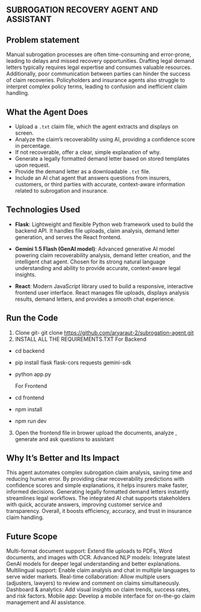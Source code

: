 ## SUBROGATION RECOVERY AGENT AND ASSISTANT

## Problem statement 
Manual subrogation processes are often time-consuming and error-prone, leading to delays and missed recovery opportunities. Drafting legal demand letters typically requires legal expertise and consumes valuable resources. Additionally, poor communication between parties can hinder the success of claim recoveries. Policyholders and insurance agents also struggle to interpret complex policy terms, leading to confusion and inefficient claim handling.

## What the Agent Does

- Upload a `.txt` claim file, which the agent extracts and displays on screen.  
- Analyze the claim’s recoverability using AI, providing a confidence score in percentage.  
- If not recoverable, offer a clear, simple explanation of why.  
- Generate a legally formatted demand letter based on stored templates upon request.  
- Provide the demand letter as a downloadable `.txt` file.  
- Include an AI chat agent that answers questions from insurers, customers, or third parties with accurate, context-aware information related to subrogation and insurance.

## Technologies Used

- **Flask**: Lightweight and flexible Python web framework used to build the backend API. It handles file uploads, claim analysis, demand letter generation, and serves the React frontend.

- **Gemini 1.5 Flash (GenAI model)**: Advanced generative AI model powering claim recoverability analysis, demand letter creation, and the intelligent chat agent. Chosen for its strong natural language understanding and ability to provide accurate, context-aware legal insights.

- **React**: Modern JavaScript library used to build a responsive, interactive frontend user interface. React manages file uploads, displays analysis results, demand letters, and provides a smooth chat experience.

## Run the Code

1. Clone git- git clone https://github.com/aryaraut-2/subrogation-agent.git
2.  INSTALL ALL THE REQUIREMENTS.TXT
   For Backend
- cd backend
- pip install flask flask-cors requests gemini-sdk
- python app.py

  For Frontend
- cd frontend
- npm install
- npm run dev
3. Open the frontend file in brower 
upload the documents, analyze , generate and ask questions to assistant

## Why It’s Better and Its Impact

This agent automates complex subrogation claim analysis, saving time and reducing human error. By providing clear recoverability predictions with confidence scores and simple explanations, it helps insurers make faster, informed decisions. Generating legally formatted demand letters instantly streamlines legal workflows. The integrated AI chat supports stakeholders with quick, accurate answers, improving customer service and transparency. Overall, it boosts efficiency, accuracy, and trust in insurance claim handling.

## Future Scope

Multi-format document support: Extend file uploads to PDFs, Word documents, and images with OCR.
Advanced NLP models: Integrate latest GenAI models for deeper legal understanding and better explanations.
Multilingual support: Enable claim analysis and chat in multiple languages to serve wider markets.
Real-time collaboration: Allow multiple users (adjusters, lawyers) to review and comment on claims simultaneously.
Dashboard & analytics: Add visual insights on claim trends, success rates, and risk factors.
Mobile app: Develop a mobile interface for on-the-go claim management and AI assistance.


